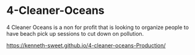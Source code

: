 # 4-Cleaner-Oceans
4 Cleaner Oceans is a non for profit that is looking to organize people to have beach pick up sessions to cut down on pollution.

https://kenneth-sweet.github.io/4-cleaner-oceans-Production/
